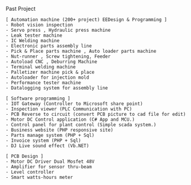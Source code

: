  Past Project
   
    [ Automation machine (200+ project) EEDesign & Programming ] 
    - Robot vision inspection
    - Servo press , Hydraulic press machine 
    - Leak tester machine 
    - IC Welding machine 
    - Electronic parts assembly line 
    - Pick & Place parts machine , Auto loader parts machine
    - Nut-runner , Screw tightening, Feeder 
    - Autoload CNC , Deburring Machine
    - Terminal welding machine
    - Palletizer machine pick & place
    - Autoloader for injection mold 
    - Performance tester machine 
    - Datalogging system for assembly line

    [ Software programming ] 
    - IOT Gateway (Controller to Microsoft share point)
    - Inspection viewer (PLC Communication with PC)
    - PCB Reverse to circuit (convert PCB picture to cad file for edit)
    - Motor DC Control application (C# App and MCU.)
    - Control panel for plant control (Simple scada system.)
    - Business website (PHP responsive site) 
    - Parts manage system (PHP + Sql)
    - Invoice system (PHP + Sql)
    - DJ Live sound effect (Vb.NET) 

    [ PCB Design ]
    - Motor DC Driver Dual Mosfet 48V 
    - Amplifier for sensor thru-beam 
    - Level controller
    - Smart watts-hours meter
        

